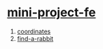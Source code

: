 # [mini-project-fe](https://leejuhankr.github.io/mini-project-fe/)

1. [coordinates](https://leejuhankr.github.io/mini-project-fe/coordinates/index.html)
2. [find-a-rabbit](https://leejuhankr.github.io/mini-project-fe/find-a-rabbit/index.html)
